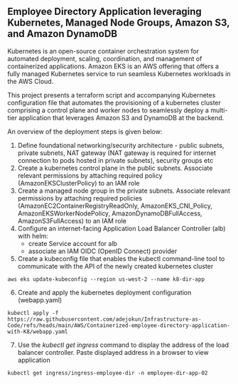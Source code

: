 ## Employee Directory Application leveraging Kubernetes, Managed Node Groups, Amazon S3, and Amazon DynamoDB

Kubernetes is an open-source container orchestration system for automated deployment, scaling, coordination, and management of containerized applications. Amazon EKS is an AWS offering that offers a fully managed Kubernetes service to run seamless Kubernetes workloads in the AWS Cloud.

This project presents a terraform script and accompanying Kubernetes configuration file that automates the provisioning of a kubernetes cluster comprising a control plane and worker nodes to seamlessly deploy a multi-tier application that leverages Amazon S3 and DynamoDB at the backend.

An overview of the deployment steps is given below:
1. Define foundational networking/security architecture - public subnets, private subnets, NAT gateway (NAT gateway is required for   internet connection to pods hosted in private subnets), security groups etc
2. Create a kubernetes control plane in the public subnets. Associate relevant permissions by attaching required policy   (AmazonEKSClusterPolicy) to an IAM role
3. Create a managed node group in the private subnets. Associate relevant permissions by attaching required policies    (AmazonEC2ContainerRegistryReadOnly, AmazonEKS_CNI_Policy, AmazonEKSWorkerNodePolicy, AmazonDynamoDBFullAccess, AmazonS3FullAccess) to an IAM role
4. Configure an internet-facing Application Load Balancer Controller (alb) with helm:
    - create Service account for alb
    - associate an IAM OIDC (OpenID Connect) provider
5. Create a kubeconfig file that enables the kubectl command-line tool to communicate with the API of the newly created kubernetes cluster

```
aws eks update-kubeconfig --region us-west-2 --name k8-dir-app
```
6. Create and apply the kubernetes deployment configuration (webapp.yaml)

```
kubectl apply -f https://raw.githubusercontent.com/adejokun/Infrastructure-as-Code/refs/heads/main/AWS/Containerized-employee-directory-application-with-K8/webapp.yaml 
```
7. Use the *kubectl get ingress* command to display the address of the load balancer controller. Paste displayed address in a browser to view application

```
kubectl get ingress/ingress-employee-dir -n employee-dir-app-02
```
